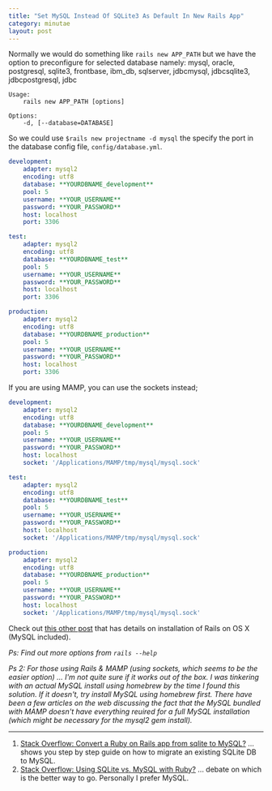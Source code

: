 ```yaml
---
title: "Set MySQL Instead Of SQLite3 As Default In New Rails App"
category: minutae
layout: post
---
```


Normally we would do something like `rails new APP_PATH` but we have the option
to preconfigure for selected database namely: mysql, oracle, postgresql,
sqlite3, frontbase, ibm_db, sqlserver, jdbcmysql, jdbcsqlite3, jdbcpostgresql,
jdbc

```
Usage:
    rails new APP_PATH [options]

Options:
    -d, [--database=DATABASE]
```

So we could use `$rails new projectname -d mysql` the specify the port in the
database config file, `config/database.yml`.

``` yaml
development:
    adapter: mysql2
    encoding: utf8
    database: **YOURDBNAME_development**
    pool: 5
    username: **YOUR_USERNAME**
    password: **YOUR_PASSWORD**
    host: localhost
    port: 3306

test:
    adapter: mysql2
    encoding: utf8
    database: **YOURDBNAME_test**
    pool: 5
    username: **YOUR_USERNAME**
    password: **YOUR_PASSWORD**
    host: localhost
    port: 3306

production:
    adapter: mysql2
    encoding: utf8
    database: **YOURDBNAME_production**
    pool: 5
    username: **YOUR_USERNAME**
    password: **YOUR_PASSWORD**
    host: localhost
    port: 3306
```

If you are using MAMP, you can use the sockets instead;

``` yaml
development:
    adapter: mysql2
    encoding: utf8
    database: **YOURDBNAME_development**
    pool: 5
    username: **YOUR_USERNAME**
    password: **YOUR_PASSWORD**
    host: localhost
    socket: '/Applications/MAMP/tmp/mysql/mysql.sock'

test:
    adapter: mysql2
    encoding: utf8
    database: **YOURDBNAME_test**
    pool: 5
    username: **YOUR_USERNAME**
    password: **YOUR_PASSWORD**
    host: localhost
    socket: '/Applications/MAMP/tmp/mysql/mysql.sock'

production:
    adapter: mysql2
    encoding: utf8
    database: **YOURDBNAME_production**
    pool: 5
    username: **YOUR_USERNAME**
    password: **YOUR_PASSWORD**
    host: localhost
    socket: '/Applications/MAMP/tmp/mysql/mysql.sock'
```

Check out [this other post][3] that has details on installation of Rails on OS X
(MySQL included).

_Ps: Find out more options from `rails --help`_

_Ps 2: For those using Rails & MAMP (using sockets, which seems to be the easier
option) ... I'm not quite sure if it works out of the box. I was tinkering with
an actual MySQL install using homebrew by the time I found this solution. If it
doesn't, try install MySQL using homebrew first. There have been a few articles
on the web discussing the fact that the MySQL bundled with MAMP doesn't have
everything reuired for a full MySQL installation (which might be necessary for
the mysql2 gem install)._

---

1. [Stack Overflow: Convert a Ruby on Rails app from sqlite to MySQL?][1] ... shows you step by step guide on how to migrate an existing SQLite DB to MySQL.
2. [Stack Overflow: Using SQLite vs. MySQL with Ruby?][2] ... debate on which is the better way to go. Personally I prefer MySQL.

[1]: http://stackoverflow.com/questions/1670154/convert-a-ruby-on-rails-app-from-sqlite-to-mysql
[2]: http://stackoverflow.com/questions/5781482/using-sqlite-vs-mysql-with-ruby
[3]: /minutae/2013/07/rails-on-osx/
